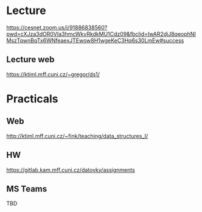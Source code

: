 # Lecture
https://cesnet.zoom.us/j/91886838560?pwd=cXJza3dOR0VIa3hmcWkvRkdkMU1Cdz09&fbclid=IwAR2djJ8qeophNIMszTqwnBqTx6WNfeaexJTEwow8H1wgeKeC3Hq6s30LmEw#success

## Lecture web
https://ktiml.mff.cuni.cz/~gregor/ds1/


# Practicals
## Web
http://ktiml.mff.cuni.cz/~fink/teaching/data_structures_I/

## HW
https://gitlab.kam.mff.cuni.cz/datovky/assignments

## MS Teams
TBD